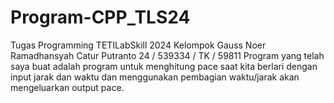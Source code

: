 # Program-CPP_TLS24
Tugas Programming TETILabSkill 2024 Kelompok Gauss Noer Ramadhansyah Catur Putranto 24 / 539334 / TK / 59811
Program yang telah saya buat adalah program untuk menghitung pace saat kita berlari dengan input jarak dan waktu dan menggunakan pembagian waktu/jarak akan mengeluarkan output pace.
